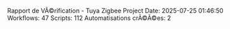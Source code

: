 Rapport de VÃ©rification - Tuya Zigbee Project
Date: 2025-07-25 01:46:50
Workflows: 47
Scripts: 112
Automatisations crÃ©Ã©es: 2


